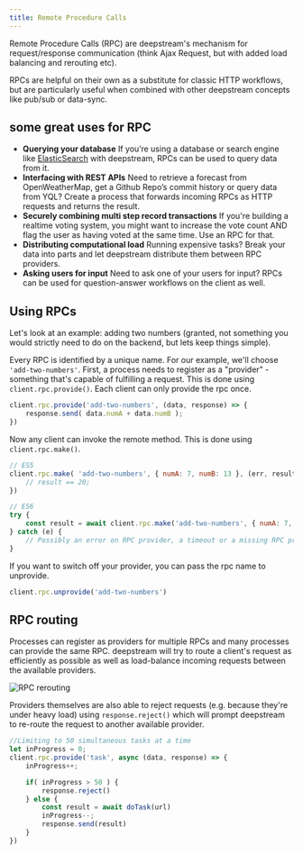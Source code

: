 ```yaml
---
title: Remote Procedure Calls
---
```


Remote Procedure Calls (RPC) are deepstream's mechanism for request/response communication (think Ajax Request, but with added load balancing and rerouting etc).

RPCs are helpful on their own as a substitute for classic HTTP workflows, but are particularly useful when combined with other deepstream concepts like pub/sub or data-sync.

## some great uses for RPC

* **Querying your database** If you’re using a database or search engine like [ElasticSearch](/tutorials/plugins/database/elasticsearch/) with deepstream, RPCs can be used to query data from it.
* **Interfacing with REST APIs** Need to retrieve a forecast from OpenWeatherMap, get a Github Repo’s commit history or query data from YQL? Create a process that forwards incoming RPCs as HTTP requests and returns the result.
* **Securely combining multi step record transactions** If you're building a realtime voting system, you might want to increase the vote count AND flag the user as having voted at the same time. Use an RPC for that.
* **Distributing computational load** Running expensive tasks? Break your data into parts and let deepstream distribute them between RPC providers.
* **Asking users for input** Need to ask one of your users for input? RPCs can be used for question-answer workflows on the client as well.

## Using RPCs
Let's look at an example: adding two numbers (granted, not something you would strictly need to do on the backend, but lets keep things simple).

Every RPC is identified by a unique name. For our example, we'll choose `'add-two-numbers'`. First, a process needs to register as a "provider" - something that's capable of fulfilling a request. This is done using `client.rpc.provide()`. Each client can only provide the rpc once.

```javascript
client.rpc.provide('add-two-numbers', (data, response) => {
    response.send( data.numA + data.numB );
})
```

Now any client can invoke the remote method. This is done using `client.rpc.make()`.

```javascript
// ES5
client.rpc.make( 'add-two-numbers', { numA: 7, numB: 13 }, (err, result) => {
    // result == 20;
})

// ES6
try {
    const result = await client.rpc.make('add-two-numbers', { numA: 7, numB: 13 })
} catch (e) {
    // Possibly an error on RPC provider, a timeout or a missing RPC provider
}
```

If you want to switch off your provider, you can pass the rpc name to unprovide.

```javascript
client.rpc.unprovide('add-two-numbers')
```

## RPC routing
Processes can register as providers for multiple RPCs and many processes can provide the same RPC. deepstream will try to route a client's request as efficiently as possible as well as load-balance incoming requests between the available providers.

![RPC rerouting](/img/tutorials/20-core/rpc-rerouting.png)

Providers themselves are also able to reject requests (e.g. because they're under heavy load) using `response.reject()` which will prompt deepstream to re-route the request to another available provider.

```javascript
//Limiting to 50 simultaneous tasks at a time
let inProgress = 0;
client.rpc.provide('task', async (data, response) => {
    inProgress++;

    if( inProgress > 50 ) {
        response.reject()
    } else {
        const result = await doTask(url)
        inProgress--;
        response.send(result)
    }
})
```
